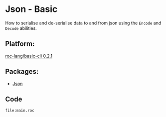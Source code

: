 # Json - Basic

How to serialise and de-serialise data to and from json using the `Encode` and `Decode` abilities.

## Platform: 
[roc-lang/basic-cli 0.2.1 ](https://github.com/roc-lang/basic-cli/tree/0.2.1)

## Packages: 
- [Json](https://github.com/lukewilliamboswell/roc-package-explorations/releases/download/0.0.1)

## Code
```roc
file:main.roc
```

